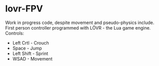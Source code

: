 # lovr-FPV
Work in progress code, despite movement and pseudo-physics include.
First person controller programmed with LÖVR - the Lua game engine.
Controls:
- Left Crtl - Crouch
- Space - Jump
- Left Shift - Sprint
- WSAD - Movement
